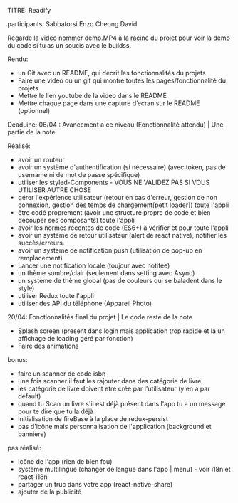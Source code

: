 TITRE: Readify

participants:
Sabbatorsi Enzo
Cheong David

Regarde la video nommer demo.MP4 à la racine du projet pour voir la demo du code si tu as un soucis avec le buildss.

Rendu:
- un Git avec un README, qui decrit les fonctionnalités du projets
- Faire une video ou un gif qui montre toutes les pages/fonctionnalité du projets
- Mettre le lien youtube de la video dans le README
- Mettre chaque page dans une capture d’ecran sur le README (optionnel)


DeadLine:
06/04 : Avancement a ce niveau (Fonctionnalité attendu) |  Une partie de la note

Réalisé:
- avoir un routeur
- avoir un système d'authentification (si nécessaire) (avec token, pas de username ni de mot de passe spécifique)
- utiliser les styled-Components - VOUS NE VALIDEZ PAS SI VOUS UTILISER AUTRE CHOSE 
- gérer l'expérience utilisateur (retour en cas d'erreur, gestion de non connexion, gestion des temps de chargement[petit loader]) toute l'appli
- être codé proprement (avoir une structure propre de code et bien découper ses composants) toute l'appli
- avoir les normes récentes de code (ES6+) à vérifier et pour toute l'appli
- avoir un système de retour utilisateur (alert de react native), notifier les succès/erreurs.
- avoir un systeme de notification push (utilisation de pop-up en remplacement) 
- Lancer une notification locale (toujour avec notifee)
- un thème sombre/clair (seulement dans setting avec Async)
- un système de thème global (pas de couleurs qui se baladent dans le style)
- utiliser Redux toute l'appli
- utiliser des API du téléphone (Appareil Photo)


20/04:  Fonctionnalités final du projet  | Le code reste de la note
- Splash screen (present dans login mais application trop rapide et la un affichage de loading géré par fonction)
- Faire des animations

bonus:
- faire un scanner de code isbn
- une fois scanner il faut les rajouter dans des catégorie de livre,
- les catégorie de livre doivent etre crée par l'utilisateur (y'en a par default)
- quand tu Scan un livre s'il est déjà présent dans l'app tu a un message pour te dire que tu la déjà
- initialisation de fireBase à la place de redux-persist
- pas d'icône mais personnalisation de l'application (background et bannière)


pas réalisé:
- icône de l'app (rien de bien fou)
- système multilingue (changer de langue dans l'app | menu) - voir i18n et react-i18n
- partager un truc dans votre app (react-native-share)
- ajouter de la publicité
